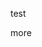 [//]: # " This is not really a copyright, but it will be replaced by the real copyright. "
test

more
